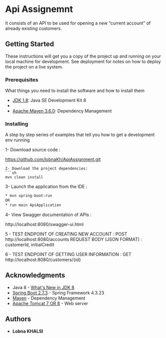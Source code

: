 # Api Assignemnt

It consists of an API to be used for opening a new “current account” of already existing customers.

## Getting Started

These instructions will get you a copy of the project up and running on your local machine for development. See deployment for notes on how to deploy the project on a live system.

### Prerequisites

What things you need to install the software and how to install them

* [JDK 1.8](https://www.oracle.com/technetwork/java/javase/downloads/jdk8-downloads-2133151.html): Java SE Development Kit 8
* [H2 In memory database]: database
* [Apache Maven 3.6.0](https://maven.apache.org/download.cgi): Dependency Management

### Installing

A step by step series of examples that tell you how to get a development env running

1- Download source code :

https://github.com/lobnaKh/ApiAssignment.git
```
2- Download the project dependencies:
```sh
mvn clean install
```
3- Launch the application from the IDE :
```sh
* mvn spring-boot:run 
OR 
* run main ApiApplication
```
4- View Swagger documentation of APIs :

http://localhost:8080/swagger-ui.html

5 - TEST ENDPOINT OF CREATING NEW ACCOUNT : 
 POST http://localhost:8080/accounts
 REQUEST BODY (JSON FORMAT) : customerId, initialCredit
 
 6 - TEST ENDPOINT OF GETTING USER INFORMATION : 
 GET http://localhost:8080/customers/{id}

## Acknowledgments

* Java 8 - [What's New in JDK 8](https://www.oracle.com/technetwork/java/javase/8-whats-new-2157071.html)
* [Spring Boot 2.7.3](https://spring.io/) - Spring Framework 4.3.23
* [Maven](https://maven.apache.org/) - Dependency Management
* [Apache Tomcat 7 OR 8](https://tomcat.apache.org/download-70.cgi) - Web server

## Authors
* **Lobna KHALSI**